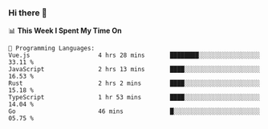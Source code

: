 ### Hi there 👋

<!--
**CrazyCollin/crazycollin** is a ✨ _special_ ✨ repository because its `README.md` (this file) appears on your GitHub profile.

Here are some ideas to get you started:

- 🔭 I’m currently working on ...
- 🌱 I’m currently learning ...
- 👯 I’m looking to collaborate on ...
- 🤔 I’m looking for help with ...
- 💬 Ask me about ...
- 📫 How to reach me: ...
- 😄 Pronouns: ...
- ⚡ Fun fact: ...
-->

<!--START_SECTION:waka-->
📊 **This Week I Spent My Time On** 

```text
💬 Programming Languages: 
Vue.js                   4 hrs 28 mins       ████████░░░░░░░░░░░░░░░░░   33.11 % 
JavaScript               2 hrs 13 mins       ████░░░░░░░░░░░░░░░░░░░░░   16.53 % 
Rust                     2 hrs 2 mins        ████░░░░░░░░░░░░░░░░░░░░░   15.18 % 
TypeScript               1 hr 53 mins        ████░░░░░░░░░░░░░░░░░░░░░   14.04 % 
Go                       46 mins             █░░░░░░░░░░░░░░░░░░░░░░░░   05.75 % 
```


<!--END_SECTION:waka-->
